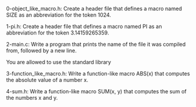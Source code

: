 0-object_like_macro.h:
Create a header file that defines a macro named SIZE as an abbreviation for the token 1024.

1-pi.h:
Create a header file that defines a macro named PI as an abbreviation for the token 3.14159265359.

2-main.c:
Write a program that prints the name of the file it was compiled from, followed by a new line.

You are allowed to use the standard library

3-function_like_macro.h:
Write a function-like macro ABS(x) that computes the absolute value of a number x.

4-sum.h:
Write a function-like macro SUM(x, y) that computes the sum of the numbers x and y.
